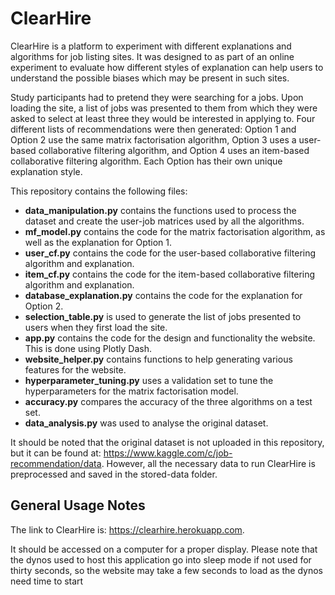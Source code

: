 # ClearHire

ClearHire is a platform to experiment with different explanations and algorithms for job listing sites. 
It was designed to as part of an online experiment to evaluate how different styles of explanation can help users to understand 
the possible biases which may be present in such sites.

Study participants had to pretend they were searching for a jobs. Upon loading the site, a list of jobs was presented to them from which they
were asked to select at least three they would be interested in applying to. Four different lists of recommendations were then generated: Option 1 and 
Option 2 use the same matrix factorisation algorithm, Option 3 uses a user-based collaborative filtering algorithm, and Option 4 uses an item-based 
collaborative filtering algorithm. Each Option has their own unique explanation style.

This repository contains the following files:
- __data_manipulation.py__ contains the functions used to process the dataset and create the user-job matrices used by all the algorithms.
- __mf_model.py__ contains the code for the matrix factorisation algorithm, as well as the explanation for Option 1.
- __user_cf.py__ contains the code for the user-based collaborative filtering algorithm and explanation.
- __item_cf.py__ contains the code for the item-based collaborative filtering algorithm and explanation.
- __database_explanation.py__ contains the code for the explanation for Option 2.
- __selection_table.py__ is used to generate the list of jobs presented to users when they first load the site.
- __app.py__ contains the code for the design and functionality the website. This is done using Plotly Dash.
- __website_helper.py__ contains functions to help generating various features for the website.
- __hyperparameter_tuning.py__ uses a validation set to tune the hyperparameters for the matrix factorisation model.
- __accuracy.py__ compares the accuracy of the three algorithms on a test set.
- __data_analysis.py__ was used to analyse the original dataset.

It should be noted that the original dataset is not uploaded in this repository, but it can be found at:
https://www.kaggle.com/c/job-recommendation/data.
However, all the necessary data to run ClearHire is preprocessed and saved in the stored-data folder.

## General Usage Notes ##
The link to ClearHire is: https://clearhire.herokuapp.com.

It should be accessed on a computer for a proper display. Please note that the dynos used to host this application go into sleep mode if not used for thirty seconds,
so the website may take a few seconds to load as the dynos need time to start

